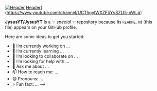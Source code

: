 [![Header](https://i.imgur.com/uOMvXfY.jpg)](https://www.youtube.com/channel/UCThgylWXZF5YvSZLI5-nWLg)
[Header](blob:https://i.imgur.com/uOMvXfY.jpg)](https://www.youtube.com/channel/UCThgylWXZF5YvSZLI5-nWLg)

**JysusYT/JysusYT** is a ✨ _special_ ✨ repository because its `README.md` (this file) appears on your GitHub profile.

Here are some ideas to get you started:

- 🔭 I’m currently working on ...
- 🌱 I’m currently learning ...
- 👯 I’m looking to collaborate on ...
- 🤔 I’m looking for help with ...
- 💬 Ask me about ...
- 📫 How to reach me: ...
- 😄 Pronouns: ...
- ⚡ Fun fact: ...
-->
